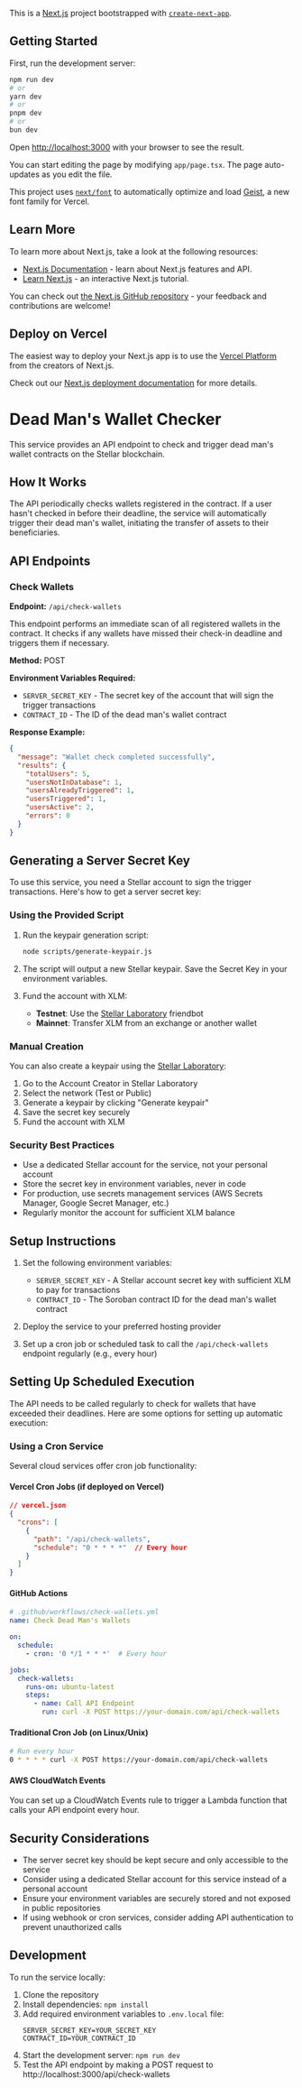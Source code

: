 This is a [Next.js](https://nextjs.org) project bootstrapped with [`create-next-app`](https://nextjs.org/docs/app/api-reference/cli/create-next-app).

## Getting Started

First, run the development server:

```bash
npm run dev
# or
yarn dev
# or
pnpm dev
# or
bun dev
```

Open [http://localhost:3000](http://localhost:3000) with your browser to see the result.

You can start editing the page by modifying `app/page.tsx`. The page auto-updates as you edit the file.

This project uses [`next/font`](https://nextjs.org/docs/app/building-your-application/optimizing/fonts) to automatically optimize and load [Geist](https://vercel.com/font), a new font family for Vercel.

## Learn More

To learn more about Next.js, take a look at the following resources:

- [Next.js Documentation](https://nextjs.org/docs) - learn about Next.js features and API.
- [Learn Next.js](https://nextjs.org/learn) - an interactive Next.js tutorial.

You can check out [the Next.js GitHub repository](https://github.com/vercel/next.js) - your feedback and contributions are welcome!

## Deploy on Vercel

The easiest way to deploy your Next.js app is to use the [Vercel Platform](https://vercel.com/new?utm_medium=default-template&filter=next.js&utm_source=create-next-app&utm_campaign=create-next-app-readme) from the creators of Next.js.

Check out our [Next.js deployment documentation](https://nextjs.org/docs/app/building-your-application/deploying) for more details.

# Dead Man's Wallet Checker

This service provides an API endpoint to check and trigger dead man's wallet contracts on the Stellar blockchain.

## How It Works

The API periodically checks wallets registered in the contract. If a user hasn't checked in before their deadline, the service will automatically trigger their dead man's wallet, initiating the transfer of assets to their beneficiaries.

## API Endpoints

### Check Wallets

**Endpoint:** `/api/check-wallets`

This endpoint performs an immediate scan of all registered wallets in the contract. It checks if any wallets have missed their check-in deadline and triggers them if necessary.

**Method:** POST

**Environment Variables Required:**
- `SERVER_SECRET_KEY` - The secret key of the account that will sign the trigger transactions
- `CONTRACT_ID` - The ID of the dead man's wallet contract

**Response Example:**
```json
{
  "message": "Wallet check completed successfully",
  "results": {
    "totalUsers": 5,
    "usersNotInDatabase": 1,
    "usersAlreadyTriggered": 1,
    "usersTriggered": 1,
    "usersActive": 2,
    "errors": 0
  }
}
```

## Generating a Server Secret Key

To use this service, you need a Stellar account to sign the trigger transactions. Here's how to get a server secret key:

### Using the Provided Script

1. Run the keypair generation script:
   ```bash
   node scripts/generate-keypair.js
   ```

2. The script will output a new Stellar keypair. Save the Secret Key in your environment variables.

3. Fund the account with XLM:
   - **Testnet**: Use the [Stellar Laboratory](https://laboratory.stellar.org/#account-creator?network=test) friendbot
   - **Mainnet**: Transfer XLM from an exchange or another wallet

### Manual Creation

You can also create a keypair using the [Stellar Laboratory](https://laboratory.stellar.org/#account-creator):

1. Go to the Account Creator in Stellar Laboratory
2. Select the network (Test or Public)
3. Generate a keypair by clicking "Generate keypair"
4. Save the secret key securely
5. Fund the account with XLM

### Security Best Practices

- Use a dedicated Stellar account for the service, not your personal account
- Store the secret key in environment variables, never in code
- For production, use secrets management services (AWS Secrets Manager, Google Secret Manager, etc.)
- Regularly monitor the account for sufficient XLM balance

## Setup Instructions

1. Set the following environment variables:
   - `SERVER_SECRET_KEY` - A Stellar account secret key with sufficient XLM to pay for transactions
   - `CONTRACT_ID` - The Soroban contract ID for the dead man's wallet contract

2. Deploy the service to your preferred hosting provider

3. Set up a cron job or scheduled task to call the `/api/check-wallets` endpoint regularly (e.g., every hour)

## Setting Up Scheduled Execution

The API needs to be called regularly to check for wallets that have exceeded their deadlines. Here are some options for setting up automatic execution:

### Using a Cron Service

Several cloud services offer cron job functionality:

#### Vercel Cron Jobs (if deployed on Vercel)

```json
// vercel.json
{
  "crons": [
    {
      "path": "/api/check-wallets",
      "schedule": "0 * * * *"  // Every hour
    }
  ]
}
```

#### GitHub Actions

```yaml
# .github/workflows/check-wallets.yml
name: Check Dead Man's Wallets

on:
  schedule:
    - cron: '0 */1 * * *'  # Every hour

jobs:
  check-wallets:
    runs-on: ubuntu-latest
    steps:
      - name: Call API Endpoint
        run: curl -X POST https://your-domain.com/api/check-wallets
```

#### Traditional Cron Job (on Linux/Unix)

```bash
# Run every hour
0 * * * * curl -X POST https://your-domain.com/api/check-wallets
```

#### AWS CloudWatch Events

You can set up a CloudWatch Events rule to trigger a Lambda function that calls your API endpoint every hour.

## Security Considerations

- The server secret key should be kept secure and only accessible to the service
- Consider using a dedicated Stellar account for this service instead of a personal account
- Ensure your environment variables are securely stored and not exposed in public repositories
- If using webhook or cron services, consider adding API authentication to prevent unauthorized calls

## Development

To run the service locally:

1. Clone the repository
2. Install dependencies: `npm install`
3. Add required environment variables to `.env.local` file:
   ```
   SERVER_SECRET_KEY=YOUR_SECRET_KEY
   CONTRACT_ID=YOUR_CONTRACT_ID
   ```
4. Start the development server: `npm run dev`
5. Test the API endpoint by making a POST request to http://localhost:3000/api/check-wallets
